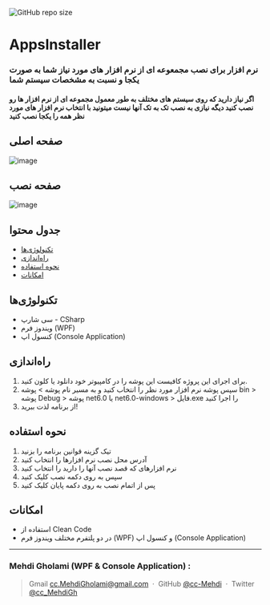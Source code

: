 ![GitHub repo size](https://img.shields.io/github/repo-size/cc-Mehdi/AppsInstaller)

# AppsInstaller

### نرم افزار برای نصب مجمعوعه ای از نرم افزار های مورد نیاز شما به صورت یکجا و نسبت به مشخصات سیستم شما
#### اگر نیاز دارید که روی سیستم های مختلف به طور معمول مجموعه ای از نرم افزار ها رو نصب کنید دیگه نیازی به نصب تک به تک آنها نیست میتونید با انتخاب نرم افزار های مورد نظر همه را یکجا نصب کنید

## صفحه اصلی
![image](https://github.com/cc-Mehdi/AppsInstaller/assets/57840939/3f504b45-558e-4edd-8fb8-5c604b5e2697)

 ## صفحه نصب
![image](https://github.com/cc-Mehdi/AppsInstaller/assets/57840939/bc832b5e-5c62-4f92-9e67-9598fc0a495d)


## جدول محتوا
* [تکنولوژی‌ها](#تکنولوژیها)
* [راه‌اندازی](#راهاندازی)
* [نحوه استفاده](#نحوه-استفاده)
* [امکانات](#امکانات)

## تکنولوژی‌ها
* سی شارپ - CSharp
* ویندوز فرم (WPF)
* کنسول اپ (Console Application)

## راه‌اندازی
1. برای اجرای این پروژه کافیست این پوشه را در کامپیوتر خود دانلود یا کلون کنید. 
2. سپس پوشه نرم افزار مورد نظر را انتخاب کنید و به مسیر نام پوشه > پوشه bin > پوشه Debug > پوشه net6.0 یا net6.0-windows > فایل.exe را اجرا کنید
4. از برنامه لذت ببرید!

## نحوه استفاده
1. تیک گزینه قوانین برنامه را بزنید
2. آدرس محل نصب نرم افزارها را انتخاب کنید
3. نرم افزارهای که قصد نصب آنها را دارید را انتخاب کنید
4. سپس به روی دکمه نصب کلیک کنید
5. پس از اتمام نصب به روی دکمه پایان کلیک کنید

## امکانات
* استفاده از Clean Code
* در دو پلتفرم مختلف ویندوز فرم (WPF) و کنسول اپ (Console Application)



---
### Mehdi Gholami (WPF & Console Application) : 
> Gmail [cc.MehdiGholami@gmail.com](cc.MehdiGholami@gmail.com) &nbsp;&middot;&nbsp;
> GitHub [@cc-Mehdi](https://github.com/cc-Mehdi) &nbsp;&middot;&nbsp;
> Twitter [@cc_MehdiGh](https://twitter.com/cc_mehdigh)

